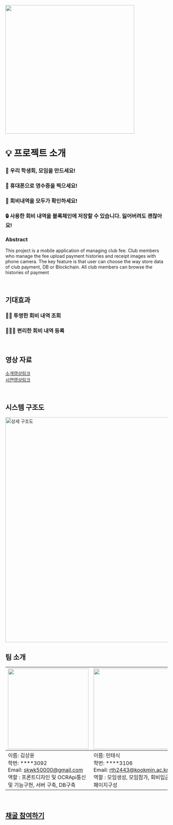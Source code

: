 </br>

<img src="https://user-images.githubusercontent.com/24891555/166401824-f2359a8c-6d8a-45f3-b7a3-0979e2cfa09c.png" width=400>

</br>

# 💡 프로젝트 소개

### 👥 우리 학생회, 모임을 만드세요!

### 🧾 휴대폰으로 영수증을 찍으세요!

### 👀 회비내역을 모두가 확인하세요!

### 🔒 사용한 회비 내역을 블록체인에 저장할 수 있습니다. 잃어버려도 괜찮아요!

### Abstract

This project is a mobile application of managing club fee. Club members who manage the fee upload payment histories and receipt images with phone camera. The key feature is that user can choose the way store data of club payment, DB or Blockchain. All club members can browse the histories of payment

</br>

## 기대효과
### 🙆🏻 투명한 회비 내역 조회
### 🙆🏻‍♀️ 편리한 회비 내역 등록

</br>

## 영상 자료
[소개영상링크](https://youtu.be/fv3mQjBrvQU)
</br>
[시연영상링크](https://youtu.be/cIr7XV0Gw64)


</br>


## 시스템 구조도
<img width="700" alt="상세 구조도" src="https://user-images.githubusercontent.com/24891555/170430238-bed437ce-2f80-42ce-9bc0-9a5bf21e4f2c.png">

</br>




## 팀 소개


|<img src="https://ifh.cc/g/J9csdn.jpg" width="250" height="250">|<img src="https://user-images.githubusercontent.com/24891555/160340738-9ab2ce92-001f-44a6-a4cf-e6c6597be2b4.jpeg" width="250">|<img src="https://user-images.githubusercontent.com/24891555/160343995-d313df3f-b252-4271-800e-4ff67111336f.jpg" width="250">|
|:--|:--|:--|
|이름: 김상윤 </br> 학번: ****3092 </br> Email: skwk50000@gmail.com </br> 역할 : 프론트디자인 및 OCRApi통신 및 기능구현, 서버 구축, DB구축|이름: 민태식 </br> 학번: ****3106 </br> Email: rth2443@kookmin.ac.kr </br> 역할 : 모임생성, 모임참가, 회비입금 페이지구성|이름: 안성열 </br> 학번: ****3121 </br> Email: zxcv123594@gmail.com </br> 역할 : 블록체인, 서버, AWS|

</br>




## [채굴 참여하기](https://github.com/kookmin-sw/capstone-2022-03/blob/master/blockchain/mineTutorial.md)


